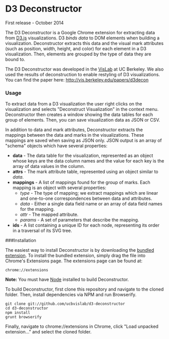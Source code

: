 D3 Deconstructor
=======

First release - October 2014

The D3 Deconstructor is a Google Chrome extension for extracting data from [D3.js](http://d3js.org) visualizations.  D3 _binds data_ to DOM elements when building a visualization.  Deconstructor extracts this data and the visual mark attributes (such as position, width, height, and color) for each element in a D3 visualization.  Then, elements are grouped by the type of data they are bound to.

The D3 Deconstructor was developed in the [VisLab](http://vis.berkeley.edu) at UC Berkeley.  We also used the results of deconstruction to enable restyling of D3 visualizations.  You can find the paper here: http://vis.berkeley.edu/papers/d3decon

### Usage

To extract data from a D3 visualization the user right clicks on the visualization and selects "Deconstruct Visualization" in the context menu.  Deconstructor then creates a window showing the data tables for each group of elements.  Then, you can save visualization data as JSON or CSV.

In addition to data and mark attributes, Deconstructor extracts the mappings between the data and marks in the visualizations.  These mappings are saved when saving as JSON only.  JSON output is an array of "schema" objects which have several properties:

* **data** - The data table for the visualization, represented as an object whose keys are the data column names and the value for each key is the array of data values in the column.
* **attrs** - The mark attribute table, represented using an object similar to *data*.
* **mappings** - A list of mappings found for the group of marks.  Each mapping is an object with several properties:
  * *type* - The type of mapping; we extract mappings which are linear and one-to-one correspondences between data and attributes.
  * *data* - Either a single data field name or an array of data field names for the mapping.
  * *attr* - The mapped attribute.
  * *params* - A set of parameters that describe the mapping.
* **ids** - A list containing a unique ID for each node, representing its order in a traversal of its SVG tree. 

###Installation

The easiest way to install Deconstructor is by downloading the [bundled extension](http://ucbvislab.github.io/d3-deconstructor/d3-deconstructor.crx).
To install the bundled extension, simply drag the file into Chrome's Extensions page.  The extensions page can be found at:

    chrome://extensions



**Note:** You must have [Node](http://nodejs.org/) installed to build Deconstructor.

To build Deconstructor, first clone this repository and navigate to the cloned folder.  Then, install dependencies via NPM and run Browserify.

    git clone git://github.com/ucbvislab/d3-deconstructor
    cd d3-deconstructor
    npm install
    grunt browserify

Finally, navigate to chrome://extensions in Chrome, click "Load unpacked extension..." and select the cloned folder.
